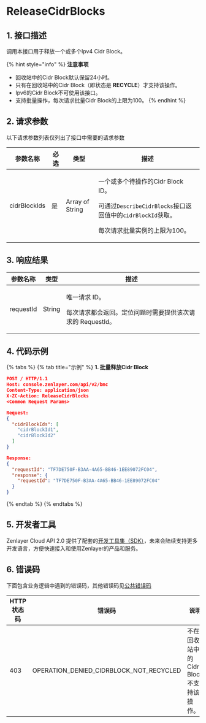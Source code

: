 # ReleaseCidrBlocks

## 1. 接口描述

调用本接口用于释放一个或多个Ipv4 Cidr Block。

{% hint style="info" %}
**注意事项**

* 回收站中的Cidr Block默认保留24小时。
* 只有在回收站中的Cidr Block（即状态是 **RECYCLE**）才支持该操作。
* Ipv6的Cidr Block不可使用该接口。
* 支持批量操作，每次请求批量Cidr Block的上限为100。
{% endhint %}



## 2. 请求参数

以下请求参数列表仅列出了接口中需要的请求参数

| 参数名称         | 必选 | 类型              | 描述                                                                                                                               |
| ------------ | -- | --------------- | -------------------------------------------------------------------------------------------------------------------------------- |
| cidrBlockIds | 是  | Array of String | <p>一个或多个待操作的Cidr Block ID。</p><p>可通过<code>DescribeCidrBlocks</code>接口返回值中的<code>cidrBlockId</code>获取。</p><p>每次请求批量实例的上限为100。</p> |



## 3. 响应结果

| 参数名称      | 类型     | 描述                                                       |
| --------- | ------ | -------------------------------------------------------- |
| requestId | String | <p>唯一请求 ID。</p><p>每次请求都会返回。定位问题时需要提供该次请求的 RequestId。</p> |



## 4. 代码示例

{% tabs %}
{% tab title="示例" %}
**1. 批量释放Cidr Block**

```json
POST / HTTP/1.1
Host: console.zenlayer.com/api/v2/bmc
Content-Type: application/json
X-ZC-Action: ReleaseCidrBlocks
<Common Request Params>

Request:
{
  "cidrBlockIds": [
    "cidrBlockId1",
    "cidrBlockId2"
  ]
}

Response:
{
  "requestId": "TF7DE750F-B3AA-4A65-BB46-1EE89072FC04",
  "response": {
    "requestId": "TF7DE750F-B3AA-4A65-BB46-1EE89072FC04"
  }
}
```
{% endtab %}
{% endtabs %}



## 5. 开发者工具

Zenlayer Cloud API 2.0 提供了配套的[开发工具集（SDK）](../../api-introduction/sdk/)，未来会陆续支持更多开发语言，方便快速接入和使用Zenlayer的产品和服务。



## 6. 错误码

下面包含业务逻辑中遇到的错误码，其他错误码见[公共错误码](../../api-introduction/instruction/commonerrorcode.md)

| HTTP状态码 | 错误码                                         | 说明                        |
| ------- | ------------------------------------------- | ------------------------- |
| 403     | OPERATION\_DENIED\_CIDRBLOCK\_NOT\_RECYCLED | 不在回收站中的Cidr  Block不支持该操作。 |
